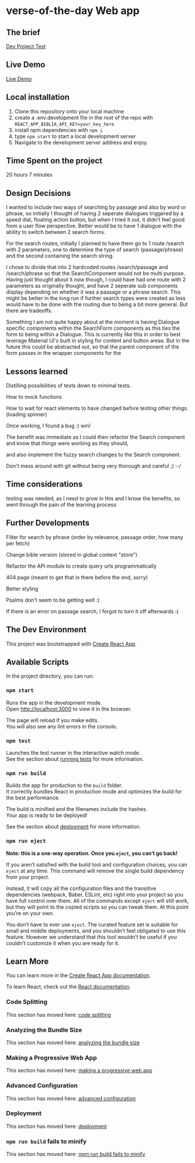 # verse-of-the-day Web app

## The brief

[Dev Project Test](https://onesheep.org/developer-project-test)

## Live Demo

[Live Demo](https://squigglybob.github.io/verse-of-the-day)

## Local installation

1. Clone this repository onto your local machine
2. create a .env.development file in the root of the repo with `REACT_APP_BIBLIA_API_KEY=your_key_here`
3. install npm dependencies with `npm i`
4. type `npm start` to start a local development server
5. Navigate to the development server address and enjoy.

## Time Spent on the project

20 hours 7 minutes

## Design Decisions

I wanted to include two ways of searching by passage and also by word or phrase, so initially I thought of having 2 seperate dialogues triggered by a speed dial, floating action button, but when I tried it out, it didn't feel good from a user flow perspective. Better would be to have 1 dialogue with the ability to switch between 2 search forms.

For the search routes, initially I planned to have them go to 1 route /search with 2 parameters, one to determine the type of search (passage/phrase) and the second containing the search string.

I chose to divide that into 2 hardcoded routes /search/passage and /search/phrase so that the SearchComponent would not be multi purpose.  Having just thought about it now though, I could have had one route with 2 parameters as originally thought, and have 2 seperate sub components display depending on whether it was a passage or a phrase search. This might be better in the long run if further search types were created as less would have to be done with the routing due to being a bit more general. But there are tradeoffs.

Something I am not quite happy about at the moment is having Dialogue specific components within the SearchForm components as this ties the form to being within a Dialogue. This is currently like this in order to best leverage Material UI's built in styling for content and button areas. But in the future this could be abstracted out, so that the parent component of the form passes in the wrapper components for the

## Lessons learned

Distilling possibilities of tests down to minimal tests.

How to mock functions

How to wait for react elements to have changed before testing other things. (loading spinner)

Once working, I found a bug :) win!

The benefit was immediate as I could then refactor the Search component and know that things were working as they should,

and also implement the fuzzy search changes to the Search component.

Don't mess around with git without being very thorough and careful ;) :-/

## Time considerations

testing was needed, as I need to grow in this and I know the benefits, so went through the pain of the learning process

## Further Developments

Filter for search by phrase (order by relevance, passage order, how many per fetch)

Change bible version (stored in global context "store")

Refactor the API module to create query urls programmatically

404 page (meant to get that in there before the end, sorry)

Better styling

Psalms don't seem to be getting well :( 

If there is an error on passage search, I forgot to turn it off afterwards :(

## The Dev Environment

This project was bootstrapped with [Create React App](https://github.com/facebook/create-react-app).

## Available Scripts

In the project directory, you can run:

### `npm start`

Runs the app in the development mode.<br />
Open [http://localhost:3000](http://localhost:3000) to view it in the browser.

The page will reload if you make edits.<br />
You will also see any lint errors in the console.

### `npm test`

Launches the test runner in the interactive watch mode.<br />
See the section about [running tests](https://facebook.github.io/create-react-app/docs/running-tests) for more information.

### `npm run build`

Builds the app for production to the `build` folder.<br />
It correctly bundles React in production mode and optimizes the build for the best performance.

The build is minified and the filenames include the hashes.<br />
Your app is ready to be deployed!

See the section about [deployment](https://facebook.github.io/create-react-app/docs/deployment) for more information.

### `npm run eject`

**Note: this is a one-way operation. Once you `eject`, you can’t go back!**

If you aren’t satisfied with the build tool and configuration choices, you can `eject` at any time. This command will remove the single build dependency from your project.

Instead, it will copy all the configuration files and the transitive dependencies (webpack, Babel, ESLint, etc) right into your project so you have full control over them. All of the commands except `eject` will still work, but they will point to the copied scripts so you can tweak them. At this point you’re on your own.

You don’t have to ever use `eject`. The curated feature set is suitable for small and middle deployments, and you shouldn’t feel obligated to use this feature. However we understand that this tool wouldn’t be useful if you couldn’t customize it when you are ready for it.

## Learn More

You can learn more in the [Create React App documentation](https://facebook.github.io/create-react-app/docs/getting-started).

To learn React, check out the [React documentation](https://reactjs.org/).

### Code Splitting

This section has moved here: [code splitting](https://facebook.github.io/create-react-app/docs/code-splitting)

### Analyzing the Bundle Size

This section has moved here: [analyzing the bundle size](https://facebook.github.io/create-react-app/docs/analyzing-the-bundle-size)

### Making a Progressive Web App

This section has moved here: [making a progressive web app](https://facebook.github.io/create-react-app/docs/making-a-progressive-web-app)

### Advanced Configuration

This section has moved here: [advanced configuration](https://facebook.github.io/create-react-app/docs/advanced-configuration)

### Deployment

This section has moved here: [deployment](https://facebook.github.io/create-react-app/docs/deployment)

### `npm run build` fails to minify

This section has moved here: [npm run build fails to minify](https://facebook.github.io/create-react-app/docs/troubleshooting#npm-run-build-fails-to-minify)
